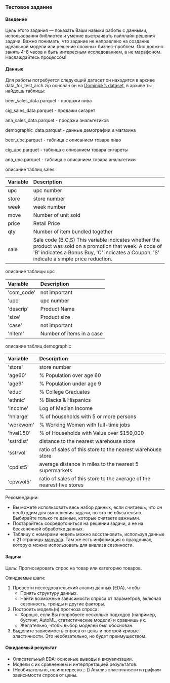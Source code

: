 ### **Тестовое задание**

#### **Введение**

Цель этого задания — показать Ваши навыки работы с данными, использования библиотек и умение выстраивать пайплайн решения задачи. Важно понимать, что задание не направлено на создание идеальной модели или решение сложных бизнес-проблем. Оно должно занять 4–8 часов и быть интересным исследованием, а не марафоном. Наслаждайтесь процессом\!

#### **Данные**

Для работы потребуется следующий датасет он находится в архиве data\_for\_test\_arch.zip основан он на [Dominick’s dataset](https://www.chicagobooth.edu/research/kilts/research-data/dominicks), в архиве ты найдешь таблицы:

beer\_sales\_data.parquet \- продажи пива

cig\_sales\_data.parquet \- продажи сигарет

ana\_sales\_data.parquet \- продажи анальгетиков

demographic\_data.parquet \- данные демографии и магазина

beer\_upc.parquet \- таблица с описанием товара пиво 

cig\_upc.parquet \- таблица с описанием товара сигареты

ana\_upc.parquet \- таблица с описанием товара анальгетики

описание таблиц sales:

| Variable  | Description  |
| :---- | :---- |
| upc | upc number |
| store | store number |
| week | week number |
| move | Number of unit sold |
| price | Retail Price |
| qty | Number of item bundled together |
| sale | Sale code (B,C,S) This variable indicates whether the product was sold on a promotion that week. A code of 'B' indicates a Bonus Buy, 'C' indicates a Coupon, 'S' indicate a simple price reduction.  |

описание таблицы upc

| Variable  | Description  |
| :---- | :---- |
| 'com\_code' | not important |
| 'upc' | upc number |
| 'descrip' | Product Name |
| 'size' | Product size |
| 'case' | not important |
| 'nitem' | Number of items in a case |

описание таблиц demographic

| Variable  | Description  |
| :---- | :---- |
| 'store' | store number |
| 'age60' | % Population over age 60 |
| 'age9' | % Population under age 9 |
| 'educ' | % College Graduates |
| 'ethnic' | % Blacks & Hispanics |
| 'income' | Log of Median Income |
| 'hhlarge' | % of households with 5 or more persons |
| 'workwom' | % Working Women with full-time jobs |
| 'hval150' | % of Households with Value over $150,000 |
| 'sstrdist' | distance to the nearest warehouse store |
| 'sstrvol' | ratio of sales of this store to the nearest warehouse store |
| 'cpdist5' | average distance in miles to the nearest 5 supermarkets |
| 'cpwvol5' | ratio of sales of this store to the average of the nearest five stores |

Рекомендации:

* Вы можете использовать весь набор данных, если считаешь, что он необходим для выполнения задачи, но это не обязательно. Выбирайте только те данные, которые считаете важными.  
* Постарайтесь сосредоточиться на решении задачи, а не на бесконечной обработке данных.  
* Таблицу с номерами недель можно восстановить, используя данные с 21 страницы [мануала](https://www.chicagobooth.edu/research/kilts/research-data/-/media/enterprise/centers/kilts/datasets/dominicks-dataset/dominicks-manual-and-codebook_kiltscenter). Там же есть информация о праздниках, которую можно использовать для анализа сезонности.

#### **Задача**

Цель: Прогнозировать спрос на товар или категорию товаров.

Ожидаемые шаги:

1. Провести исследовательский анализ данных (EDA), чтобы:  
   * Понять структуру данных.  
   * Найти возможные зависимости спроса от параметров, включая сезонность, тренды и другие факторы.  
2. Построить модель(и) прогноза спроса:  
   * Хорошо, если Вы попробуете несколько подходов (например, бустинг, AutoML, статистические модели) и сравнишь их.  
   * Желательно, чтобы выбор моделей был обоснован.  
3. Выделите зависимость спроса от цены и построй кривые эластичности. Это необязательно, но будет преимуществом.

#### **Ожидаемый результат**

* Описательный EDA: основные выводы и визуализации.  
* Модели с их сравнением и интерпретацией результатов.  
* (Необязательно, но инетересно ;-)) Анализ эластичности и графики зависимости спроса от цены.